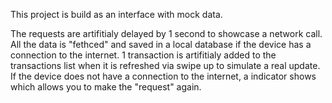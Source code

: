 This project is build as an interface with mock data.

The requests are artifitialy delayed by 1 second to showcase a network call. All the data is "fethced" and saved in a local database if the device has a connection to the internet. 1 transaction is artifitialy added to the transactions list when it is refreshed via swipe up to simulate a real update.
If the device does not have a connection to the internet, a indicator shows which allows you to make the "request" again. 
